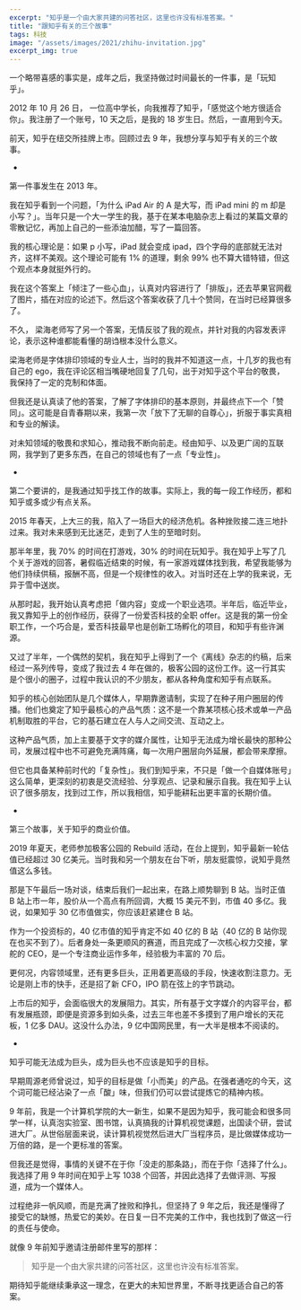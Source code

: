 ```yaml
---
excerpt: "知乎是一个由大家共建的问答社区，这里也许没有标准答案。"
title: "跟知乎有关的三个故事"
tags: 科技
image: "/assets/images/2021/zhihu-invitation.jpg"
excerpt_img: true
---
```


一个略带喜感的事实是，成年之后，我坚持做过时间最长的一件事，是「玩知乎」。

2012 年 10 月 26 日， 一位高中学长，向我推荐了知乎，「感觉这个地方很适合你」。我注册了一个账号，10 天之后，是我的 18 岁生日。然后，一直用到今天。

前天，知乎在纽交所挂牌上市。回顾过去 9 年，我想分享与知乎有关的三个故事。

-

第一件事发生在 2013 年。

我在知乎看到一个问题，「为什么 iPad Air 的 A 是大写，而 iPad mini 的 m 却是小写？」。当年只是一个大一学生的我，基于在某本电脑杂志上看过的某篇文章的零散记忆，再加上自己的一些添油加醋，写了一篇回答。

我的核心理论是：如果 p 小写，iPad 就会变成 ipad，四个字母的底部就无法对齐，这样不美观。这个理论可能有 1% 的道理，剩余 99% 也不算大错特错，但这个观点本身就挺外行的。

我在这个答案上「倾注了一些心血」，认真对内容进行了「排版」，还去苹果官网截了图片，插在对应的论述下。然后这个答案收获了几十个赞同，在当时已经算很多了。

不久， 梁海老师写了另一个答案，无情反驳了我的观点，并针对我的内容发表评论，表示这种谁都能看懂的胡诌根本没什么意义。

梁海老师是字体排印领域的专业人士，当时的我并不知道这一点，十几岁的我也有自己的 ego，我在评论区相当嘴硬地回复了几句，出于对知乎这个平台的敬畏，我保持了一定的克制和体面。

但我还是认真读了他的答案，了解了字体排印的基本原则，并最终点下一个「赞同」。这可能是自青春期以来，我第一次「放下了无聊的自尊心」，折服于事实真相和专业的解读。

对未知领域的敬畏和求知心，推动我不断向前走。经由知乎、以及更广阔的互联网，我学到了更多东西，在自己的领域也有了一点「专业性」。

-

第二个要讲的，是我通过知乎找工作的故事。实际上，我的每一段工作经历，都和知乎或多或少有点关系。

2015 年春天，上大三的我，陷入了一场巨大的经济危机。各种挫败接二连三地扑过来。我对未来感到无比迷茫，走到了人生的至暗时刻。

那半年里，我 70% 的时间在打游戏，30% 的时间在玩知乎。我在知乎上写了几个关于游戏的回答，暑假临近结束的时候，有一家游戏媒体找到我，希望我能够为他们持续供稿，报酬不高，但是一个规律性的收入。对当时还在上学的我来说，无异于雪中送炭。

从那时起，我开始认真考虑把「做内容」变成一个职业选项。半年后，临近毕业，我又靠知乎上的创作经历，获得了一份爱否科技的全职 offer。这是我的第一份全职工作，一个巧合是，爱否科技最早也是创新工场孵化的项目，和知乎有些许渊源。

又过了半年，一个偶然的契机，我在知乎上得到了一个《离线》杂志的约稿，后来经过一系列传导，变成了我过去 4 年在做的，极客公园的这份工作。这一行其实是个很小的圈子，过程中我认识的不少朋友，都从各种角度和知乎有点联系。

知乎的核心创始团队是几个媒体人，早期靠邀请制，实现了在种子用户圈层的传播。他们也奠定了知乎最核心的产品气质：这不是一个靠某项核心技术或单一产品机制取胜的平台，它的基石建立在人与人之间交流、互动之上。

这种产品气质，加上主要基于文字的媒介属性，让知乎无法成为增长最快的那种公司，发展过程中也不可避免充满阵痛，每一次用户圈层向外延展，都会带来摩擦。

但它也具备某种前时代的「复杂性」。我们到知乎来，不只是「做一个自媒体账号」这么简单，更深刻的初衷是交流经验、分享观点、记录和展示自我。我在知乎上认识了很多朋友，找到过工作，所以我相信，知乎能耕耘出更丰富的长期价值。

-

第三个故事，关于知乎的商业价值。

2019 年夏天，老师参加极客公园的 Rebuild 活动，在台上提到，知乎最新一轮估值已经超过 30 亿美元。当时我和另一个朋友在台下听，朋友挺震惊，说知乎竟然值这么多钱。

那是下午最后一场对谈，结束后我们一起出来，在路上顺势聊到 B 站。当时正值 B 站上市一年，股价从一个高点有所回调，大概 15 美元不到，市值 40 多亿。我说，如果知乎 30 亿市值做实，你应该赶紧建仓 B 站。

作为一个投资标的，40 亿市值的知乎肯定不如 40 亿的 B 站（40 亿的 B 站你现在也买不到了）。后者身处一条更顺风的赛道，而且完成了一次核心权力交接，掌舵的 CEO，是一个专注商业运作多年，经验极为丰富的 70 后。

更何况，内容领域里，还有更多巨头，正用着更高级的手段，快速收割注意力。无论是刚上市的快手，还是招了新 CFO，IPO 箭在弦上的字节跳动。

上市后的知乎，会面临很大的发展阻力。其实，所有基于文字媒介的内容平台，都有发展瓶颈，即便是资源多到如头条，过去三年也差不多摸到了用户增长的天花板，1 亿多 DAU。这没什么办法，9 亿中国网民里，有一大半是根本不阅读的。

-

知乎可能无法成为巨头，成为巨头也不应该是知乎的目标。

早期周源老师曾说过，知乎的目标是做「小而美」的产品。在强者通吃的今天，这个词可能已经沾染了一点「酸」味，但我们仍可以尝试提炼它的精神内核。

9 年前，我是一个计算机学院的大一新生，如果不是因为知乎，我可能会和很多同学一样，认真泡实验室、图书馆，认真搞我的计算机视觉课题，出国读个研，尝试进大厂。从世俗层面来说，读计算机视觉然后进大厂当程序员，是比做媒体成功一万倍的路，是一个更标准的答案。

但我还是觉得，事情的关键不在于你「没走的那条路」，而在于你「选择了什么」。我选择了用 9 年时间在知乎上写 1038 个回答，并因此选择了去做评测、写报道，成为一个媒体人。

过程绝非一帆风顺，而是充满了挫败和挣扎，但坚持了 9 年之后，我还是懂得了接受它的缺憾，热爱它的美妙。在日复一日不完美的工作中，我也找到了做这一行的责任与使命。

就像 9 年前知乎邀请注册邮件里写的那样：

> 知乎是一个由大家共建的问答社区，这里也许没有标准答案。

期待知乎能继续秉承这一理念，在更大的未知世界里，不断寻找更适合自己的答案。